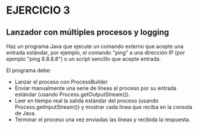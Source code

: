 # EJERCICIO 3
## Lanzador con múltiples procesos y logging
Haz un programa Java que ejecute un comando externo que acepte una entrada estándar, por ejemplo, el comando "ping" a una dirección IP (por ejemplo "ping 8.8.8.8") o un script sencillo que acepte entrada.

El programa debe:
- Lanzar el proceso con ProcessBuilder
- Enviar manualmente una serie de líneas al proceso por su entrada estándar (usando Process.getOutputStream()).
- Leer en tiempo real la salida estándar del proceso (usando Process.getInputStream()) y mostrar cada línea que reciba en la consola de Java.
- Terminar el proceso una vez enviadas las líneas y recibida la respuesta.